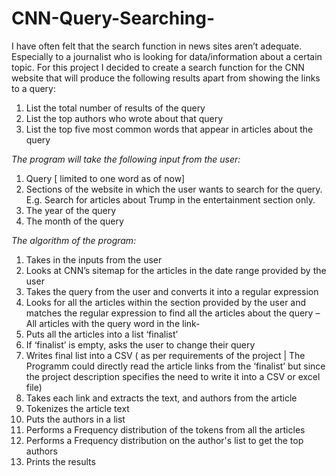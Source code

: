 # CNN-Query-Searching-

I have often felt that the search function in news sites aren’t adequate. Especially to a journalist who is looking for data/information about a certain topic.  For this project I decided to create a search function for the CNN website that will produce the following results apart from showing the links to a query: 

1.	List the total number of results of the query 
2.	List the top authors who wrote about that query
3.	List the top five most common words that appear in articles about the query

*The program will take the following input from the user:*

1.	Query [ limited to one word as of now]
2.	Sections of the website in which the user wants to search for the query. E.g. Search for articles about Trump in the entertainment section only. 
3.	The year of the query
4.	The month of the query 

*The algorithm of the program:*

1.	Takes in the inputs from the user
2.	Looks at CNN’s sitemap for the articles in the date range provided by the user
3.	Takes the query from the user and converts it into a regular expression
4.	Looks for all the articles within the section provided by the user and matches the regular expression to find all the articles about the query – All articles with the query word in the link-
5.	Puts all the articles into a list ‘finalist’
6.	If ‘finalist’ is empty, asks the user to change their query
7.	Writes final list into a CSV ( as per requirements of the project | The Programm could directly read the article links from the ‘finalist’ but since the project description specifies the need to write it into a CSV or excel file)
8.	Takes each link and extracts the text, and authors from the article 
9.	Tokenizes the article text 
10.	Puts the authors in a list 
11.	Performs a Frequency distribution of the tokens from all the articles 
12.	Performs a Frequency distribution on the author's list to get the top authors
13.	Prints the results 





